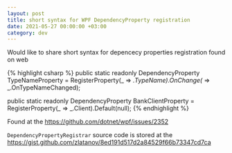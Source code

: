 ```yaml
---
layout: post
title: short syntax for WPF DependencyProperty registration
date: 2021-05-27 00:00:00 +03:00 
category: dev
---
```


Would like to share short syntax for depencecy properties registration found on web

{% highlight csharp %}
public static readonly DependencyProperty TypeNameProperty = RegisterProperty(_ => _.TypeName).OnChange(_ => _.OnTypeNameChanged);

public static readonly DependencyProperty BankClientProperty = RegisterProperty(_ => _.Client).Default(null);
{% endhighlight %}

Found at the https://github.com/dotnet/wpf/issues/2352


`DependencyPropertyRegistrar` source code is stored at the https://gist.github.com/zlatanov/8ed191d517d2a84529f66b73347cd7ca